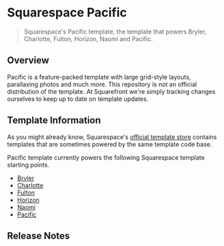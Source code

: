 # Squarespace Pacific
> Squarespace's Pacific template, the template that powers Bryler, Charlotte, Fulton, Horizon, Naomi and Pacific.

## Overview
Pacific is a feature-packed template with large grid-style layouts, parallaxing photos and much more. This repository is not an official distribution of the template. At Squarefront we're simply tracking changes ourselves to keep up to date on template updates.

## Template Information

As you might already know, Squarespace's [official template store](http://squarespace.com/templates) contains templates that are sometimes powered by the same template code base.

Pacific template currently powers the following Squarespace template starting points.

* [Bryler](http://bryler-demo.squarespace.com)
* [Charlotte](http://charlotte-demo.squarespace.com)
* [Fulton](http://fulton-demo.squarespace.com)
* [Horizon](http://horizon-demo.squarespace.com)
* [Naomi](http://naomi-demo.squarespace.com)
* [Pacific](http://pacific-demo.squarespace.com)

## Release Notes